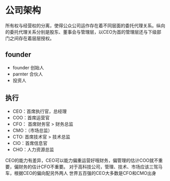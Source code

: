 # 公司架构

所有权与经营权的分离，使得公众公司运作存在着不同层面的委托代理关系。纵向的委托代理关系分别是股东、董事会与管理层，以CEO为首的管理层还与下级部门之间存在着层层授权。

## founder

- founder 创始人
- parnter 合伙人
- 投资人


## 执行
- CEO：首席执行官，总经理
- COO：首席运营官
- CFO： 首席财务官 > 财务总监
- CMO：（市场总监）
- CTO: 首席技术官 > 技术总监
- CIO：首席信息官
- CHO：人力资源总监

CEO的能力有差异，CEO可以能力偏重运营好哦财务，偏管理的估计COO就不重要，偏财务的估计CFO不重要。
对于高科技公司，管理、技术、市场应该三驾马车，根据CEO的偏向配另外两人
世界五百强的CEO大多数是CFO和CMO出身